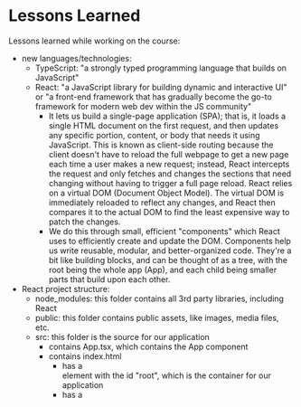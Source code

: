 # Lessons Learned  
Lessons learned while working on the course:  
- new languages/technologies:
  - TypeScript: "a strongly typed programming language that builds on JavaScript"
  - React: "a JavaScript library for building dynamic and interactive UI" or "a front-end framework that has gradually become the go-to framework for modern web dev within the JS community"
    - It lets us build a single-page application (SPA); that is, it loads a single HTML document on the first request, and then updates any specific portion, content, or body that needs it using JavaScript. This is known as client-side routing because the client doesn't have to reload the full webpage to get a new page each time a user makes a new request; instead, React intercepts the request and only fetches and changes the sections that need changing without having to trigger a full page reload. React relies on a virtual DOM (Document Object Model). The virtual DOM is immediately reloaded to reflect any changes, and React then compares it to the actual DOM to find the least expensive way to patch the changes.
    - We do this through small, efficient "components" which React uses to efficiently create and update the DOM. Components help us write reusable, modular, and better-organized code. They're a bit like building blocks, and can be thought of as a tree, with the root being the whole app (App), and each child being smaller parts that build upon each other.
- React project structure:
  - node_modules: this folder contains all 3rd party libraries, including React
  - public: this folder contains public assets, like images, media files, etc.
  - src: this folder is the source for our application
    - contains App.tsx, which contains the App component
    - contains index.html
      - has a <div> element with the id "root", which is the container for our application
      - has a <script> element with the source "/src/main.tsx" which is the entry point to our application
    - contains package.json, which has info about the project (like the name, version, and dependencies)
      - dependencies are libraries the app itself depends on
      - devDependencies are used only for development, and are not shipped with the app
    - contains tsconfig.json, which has settings that tell the compiler how to compile our file to javascript
